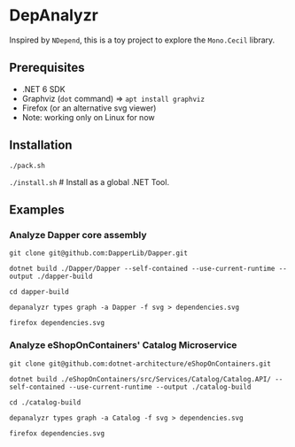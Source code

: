 # DepAnalyzr

Inspired by `NDepend`, this is a toy project to explore the `Mono.Cecil` library.

## Prerequisites

- .NET 6 SDK
- Graphviz (`dot` command) => `apt install graphviz`
- Firefox (or an alternative svg viewer)
- Note: working only on Linux for now

## Installation

```./pack.sh``` 

```./install.sh``` # Install as a global .NET Tool.

## Examples

### Analyze Dapper core assembly

```git clone git@github.com:DapperLib/Dapper.git```

```dotnet build ./Dapper/Dapper --self-contained --use-current-runtime --output ./dapper-build```

```cd dapper-build```

```depanalyzr types graph -a Dapper -f svg > dependencies.svg```

```firefox dependencies.svg```


### Analyze eShopOnContainers' Catalog Microservice

```git clone git@github.com:dotnet-architecture/eShopOnContainers.git```

```dotnet build ./eShopOnContainers/src/Services/Catalog/Catalog.API/ --self-contained --use-current-runtime --output ./catalog-build```

```cd ./catalog-build```

```depanalyzr types graph -a Catalog -f svg > dependencies.svg```

```firefox dependencies.svg```
